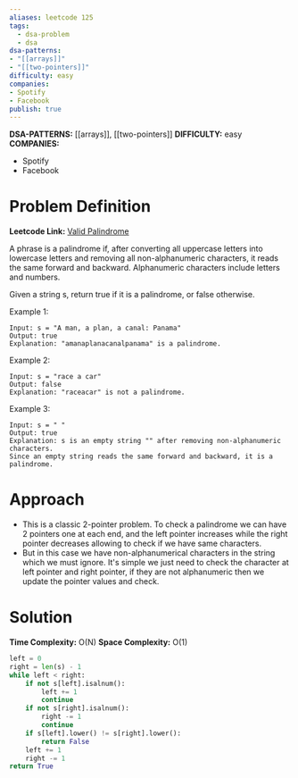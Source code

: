```yaml
---
aliases: leetcode 125
tags:
  - dsa-problem
  - dsa
dsa-patterns: 
- "[[arrays]]"
- "[[two-pointers]]"
difficulty: easy
companies: 
- Spotify
- Facebook
publish: true
---
```


**DSA-PATTERNS:** [[arrays]], [[two-pointers]]
**DIFFICULTY:** easy
**COMPANIES:**
- Spotify
- Facebook

# Problem Definition

**Leetcode Link:** [Valid Palindrome](https://leetcode.com/problems/valid-palindrome/description/)

A phrase is a palindrome if, after converting all uppercase letters into lowercase letters and removing all non-alphanumeric characters, it reads the same forward and backward. Alphanumeric characters include letters and numbers.

Given a string s, return true if it is a palindrome, or false otherwise.

Example 1:
```
Input: s = "A man, a plan, a canal: Panama"
Output: true
Explanation: "amanaplanacanalpanama" is a palindrome.
```

Example 2:
```
Input: s = "race a car"
Output: false
Explanation: "raceacar" is not a palindrome.
```

Example 3:
```
Input: s = " "
Output: true
Explanation: s is an empty string "" after removing non-alphanumeric characters.
Since an empty string reads the same forward and backward, it is a palindrome.
```

# Approach

- This is a classic 2-pointer problem. To check a palindrome we can have 2 pointers one at each end, and the left pointer increases while the right pointer decreases allowing to check if we have same characters.
- But in this case we have non-alphanumerical characters in the string which we must ignore. It's simple we just need to check the character at left pointer and right pointer, if they are not alphanumeric then we update the pointer values and check.

# Solution

**Time Complexity:** O(N)
**Space Complexity:** O(1)

```python
left = 0
right = len(s) - 1
while left < right:
    if not s[left].isalnum():
        left += 1
        continue
    if not s[right].isalnum():
        right -= 1
        continue
    if s[left].lower() != s[right].lower():
        return False
    left += 1
    right -= 1
return True
```